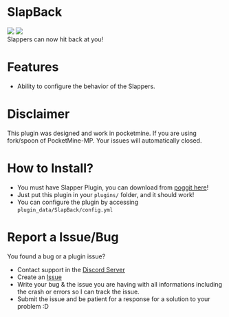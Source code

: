 # SlapBack
[![](https://poggit.pmmp.io/shield.state/SlapBack)](https://poggit.pmmp.io/p/SlapBack)
[![](https://poggit.pmmp.io/shield.api/SlapBack)](https://poggit.pmmp.io/p/SlapBack)<br>
Slappers can now hit back at you!

# Features
- Ability to configure the behavior of the Slappers.

# Disclaimer
This plugin was designed and work in pocketmine. If you are using fork/spoon of PocketMine-MP. Your issues will automatically closed.

# How to Install?
- You must have Slapper Plugin, you can download from [poggit here](https://poggit.pmmp.io/p/Slapper/)!
- Just put this plugin in your `plugins/` folder, and it should work!<br>
- You can configure the plugin by accessing `plugin_data/SlapBack/config.yml`

# Report a Issue/Bug
You found a bug or a plugin issue?
- Contact support in the [Discord Server](https://discord.gg/v2rNeHaptd)
- Create an [Issue](https://github.com/xqwtxon/SlapBack/issues)
- Write your bug & the issue you are having with all informations including the crash or errors so I can track the issue.
- Submit the issue and be patient for a response for a solution to your problem :D
